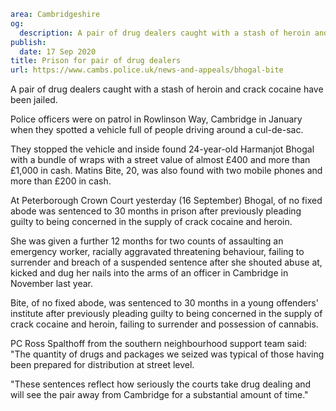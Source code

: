 ```yaml
area: Cambridgeshire
og:
  description: A pair of drug dealers caught with a stash of heroin and crack cocaine have been jailed.
publish:
  date: 17 Sep 2020
title: Prison for pair of drug dealers
url: https://www.cambs.police.uk/news-and-appeals/bhogal-bite
```

A pair of drug dealers caught with a stash of heroin and crack cocaine have been jailed.

Police officers were on patrol in Rowlinson Way, Cambridge in January when they spotted a vehicle full of people driving around a cul-de-sac.

They stopped the vehicle and inside found 24-year-old Harmanjot Bhogal with a bundle of wraps with a street value of almost £400 and more than £1,000 in cash. Matins Bite, 20, was also found with two mobile phones and more than £200 in cash.

At Peterborough Crown Court yesterday (16 September) Bhogal, of no fixed abode was sentenced to 30 months in prison after previously pleading guilty to being concerned in the supply of crack cocaine and heroin.

She was given a further 12 months for two counts of assaulting an emergency worker, racially aggravated threatening behaviour, failing to surrender and breach of a suspended sentence after she shouted abuse at, kicked and dug her nails into the arms of an officer in Cambridge in November last year.

Bite, of no fixed abode, was sentenced to 30 months in a young offenders' institute after previously pleading guilty to being concerned in the supply of crack cocaine and heroin, failing to surrender and possession of cannabis.

PC Ross Spalthoff from the southern neighbourhood support team said: "The quantity of drugs and packages we seized was typical of those having been prepared for distribution at street level.

"These sentences reflect how seriously the courts take drug dealing and will see the pair away from Cambridge for a substantial amount of time."
